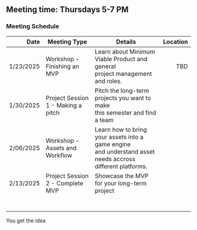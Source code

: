 ## Meeting time: Thursdays 5-7 PM  
### Meeting Schedule

| **Date** | **Meeting Type** | **Details** | **Location** | 
| ---: | --- | --- | ---: | 
| 1/23/2025 | Workshop - Finishing an MVP | Learn about Minimum Viable Product and general  <br>project management and roles.| TBD | 
| 1/30/2025 | Project Session 1 - Making a pitch| Pitch the long-term projects you want to make <br>this semester and find a team| | 
| 2/06/2025| Workshop - Assets and Workflow | Learn how to bring your assets into a game engine <br>and understand asset needs accross different platforms.| | 
| 2/13/2025 | Project Session 2 - Complete MVP | Showcase the MVP for your long-term project | | 
| | | | | 
| | | | | 
| | | | | 
| | | | | 
| | | | | 
| | | | | 
| | | | | 


You get the idea
